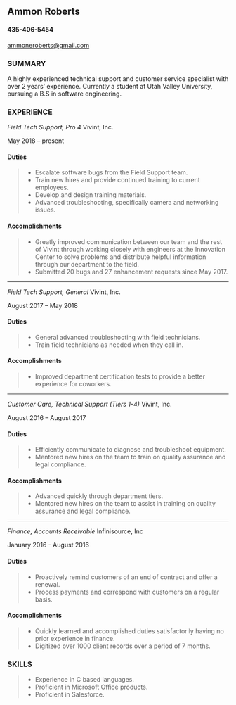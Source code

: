 ## Ammon Roberts
#### 435-406-5454

ammoneroberts@gmail.com

### SUMMARY

A highly experienced technical support and customer service specialist with over 2 years’ experience. Currently a student at Utah Valley University, pursuing a B.S in software engineering.

### EXPERIENCE

_Field Tech Support, Pro 4_
Vivint, Inc.

May 2018 – present

#### Duties

> - Escalate software bugs from the Field Support team.
> - Train new hires and provide continued training to current employees.
> - Develop and design training materials.
> - Advanced troubleshooting, specifically camera and networking issues.

#### Accomplishments
> - Greatly improved communication between our team and the rest of Vivint through working closely with engineers at the Innovation Center to solve problems and distribute helpful information through our department to the field.
> - Submitted 20 bugs and 27 enhancement requests since May 2017.
---
_Field Tech Support, General_
Vivint, Inc.

August 2017 – May 2018

#### Duties
> - General advanced troubleshooting with field technicians.
> - Train field technicians as needed when they call in.

#### Accomplishments
> - Improved department certification tests to provide a better experience for coworkers.
---
_Customer Care, Technical Support (Tiers 1-4)_
Vivint, Inc.

August 2016 – August 2017

#### Duties
> - Efficiently communicate to diagnose and troubleshoot equipment.
> - Mentored new hires on the team to train on quality assurance and legal compliance.

#### Accomplishments
> - Advanced quickly through department tiers.
> - Mentored new hires on the team to assist in training on quality assurance and legal compliance.
---
_Finance, Accounts Receivable_
Infinisource, Inc

January 2016 - August 2016

#### Duties
> - Proactively remind customers of an end of contract and offer a renewal.
> - Process payments and correspond with customers on a regular basis.

#### Accomplishments
> - Quickly learned and accomplished duties satisfactorily having no prior experience in finance.
> - Digitized over 1000 client records over a period of 7 months.

### SKILLS

> - Experience in C based languages.
> - Proficient in Microsoft Office products.
> - Proficient in Salesforce.
